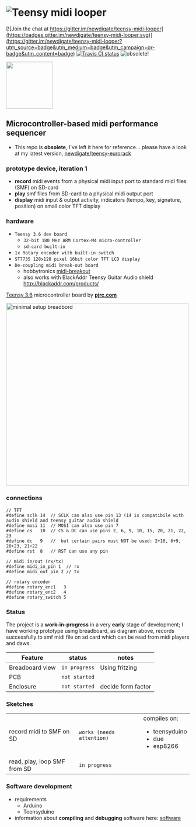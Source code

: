 # ![Teensy midi looper](https://raw.githubusercontent.com/newdigate/teensy-midi-looper/master/logo.svg?sanitize=true "Teensy midi looper")
[![Join the chat at https://gitter.im/newdigate/teensy-midi-looper](https://badges.gitter.im/newdigate/teensy-midi-looper.svg)](https://gitter.im/newdigate/teensy-midi-looper?utm_source=badge&utm_medium=badge&utm_campaign=pr-badge&utm_content=badge) [![Travis CI status](https://travis-ci.org/newdigate/teensy-midi-looper.svg?branch=master)](https://travis-ci.org/newdigate/teensy-midi-looper) ![obsolete!](https://img.shields.io/badge/project-obsolete-brightgreen.svg?label=status&colorA=555555&colorB=a00000)


<img src="Software/docs/images/teensy-midi-looper-emulation2.gif" width="128px"/>

## Microcontroller-based midi performance sequencer
* This repo is **obsolete**, I've left it here for reference... please have a look at my latest version, [newdigate/teensy-eurorack](https://github.com/newdigate/teensy-eurorack)

### prototype device, iteration 1
* **record** midi events from a physical midi input port to standard midi files (SMF) on SD-card
* **play** smf files from SD-card to a physical midi output port
* **display** midi input & output activity, indicators (tempo, key, signature, position) on small color TFT display 
### hardware 
* ```Teensy 3.6 dev board```
  * ```32-bit 180 MHz ARM Cortex-M4 micro-controller```
  * ```sd-card built-in```
* ```1x Rotary encoder with built-in switch```
* ```ST7735 128x128 pixel 16bit color TFT LCD display```
* ```De-coupling midi break-out board```
  * hobbytronics [midi-breakout](http://www.hobbytronics.co.uk/midi-breakout "midi-breakout")
  * also works with BlackAddr Teensy Guitar Audio shield http://blackaddr.com/products/

[Teensy 3.6](https://www.pjrc.com/store/teensy36.html "Teensy 3.6") microcontroller board by **[pjrc.com](https://www.pjrc.com "pjrc.com")**  

<img src="https://raw.githubusercontent.com/newdigate/teensy-midi-looper/master/Hardware/png/Breadboard.layout.png" width="500px" title="minimal setup breadbord"/>

### connections
```
// TFT
#define sclk 14  // SCLK can also use pin 13 (14 is compatibile with audio shield and teensy guitar audio shield
#define mosi 11  // MOSI can also use pin 7
#define cs   10  // CS & DC can use pins 2, 6, 9, 10, 15, 20, 21, 22, 23
#define dc   9   //  but certain pairs must NOT be used: 2+10, 6+9, 20+23, 21+22
#define rst  8   // RST can use any pin

// midi in/out (rx/tx)
#define midi_in_pin 1  // rx  
#define midi_out_pin 2 // tx

// rotary encoder
#define rotary_enc1   3   
#define rotary_enc2   4   
#define rotary_switch 5   
```


### Status
The project is a **work-in-progress** in a very **early** stage of development; I have working prototype using breadboard, as diagram above, records successfully to smf midi file on sd card which can be read from midi players and daws.

| Feature       | status | notes         |
| ------------- |-------------| -------------|
| Breadboard view | ```in progress``` | Using fritzing |
| PCB | ```not started```| |
| Enclosure | ```not started```| decide form factor | 

### Sketches
|        |  |          |
| ------------- |-------------| -------------|
| record midi to SMF on SD | ```works (needs attention)``` | compiles on:<ul><li>teensyduino</li><li>due</li><li>esp8266</li></ul> |
| read, play, loop SMF from SD | ```in progress``` |  |

### Software development
 * requirements
   * Arduino
   * Teensyduino
 * information about **compiling** and **debugging** software here: [software](Software)
